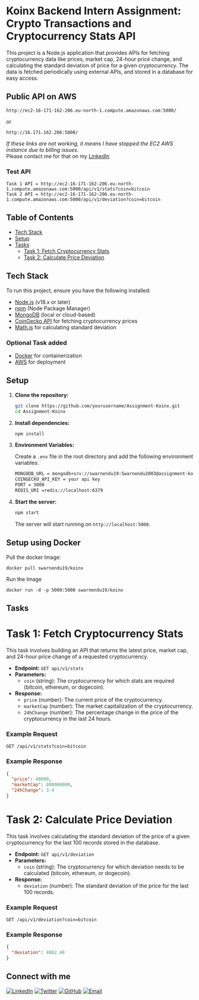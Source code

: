 # Koinx Backend Intern Assignment: Crypto Transactions and Cryptocurrency Stats API

This project is a Node.js application that provides APIs for fetching cryptocurrency data like prices, market cap, 24-hour price change, and calculating the standard deviation of price for a given cryptocurrency. The data is fetched periodically using external APIs, and stored in a database for easy access.

## Public API on AWS 
```
http://ec2-16-171-162-206.eu-north-1.compute.amazonaws.com:5000/
```
or 
```
http://16.171.162.206:5000/
```

*If these links are not working, it means I have stopped the EC2 AWS instance due to billing issues.*  
Please contact me for that on my [LinkedIn](https://www.linkedin.com/in/swarnendu19)

### Test API
```
Task 1 API = http://ec2-16-171-162-206.eu-north-1.compute.amazonaws.com:5000/api/v1/stats?coin=bitcoin
Task 2 API = http://ec2-16-171-162-206.eu-north-1.compute.amazonaws.com:5000/api/v1/deviation?coin=bitcoin
```

## Table of Contents

- [Tech Stack](#tech-stack)
- [Setup](#setup)
- [Tasks](#tasks)
  - [Task 1: Fetch Cryptocurrency Stats](#task-1-fetch-cryptocurrency-stats)
  - [Task 2: Calculate Price Deviation](#task-2-calculate-price-deviation)

## Tech Stack

To run this project, ensure you have the following installed:

- [Node.js](https://nodejs.org/) (v18.x or later)
- [npm](https://www.npmjs.com/) (Node Package Manager)
- [MongoDB](https://www.mongodb.com/) (local or cloud-based)
- [CoinGecko API](https://www.coingecko.com/en/api) for fetching cryptocurrency prices
- [Math.js](https://mathjs.org/) for calculating standard deviation

### Optional Task added
- [Docker](https://www.docker.com/) for containerization
- [AWS](https://aws.amazon.com/) for deployment

## Setup

1. **Clone the repository:**

    ```bash
    git clone https://github.com/yourusername/Assignment-Koinx.git
    cd Assignment-Koinx
    ```

2. **Install dependencies:**

    ```bash
    npm install
    ```

3. **Environment Variables:**

   Create a `.env` file in the root directory and add the following environment variables:

    ```bash
    MONGODB_URL = mongodb+srv://swarnendu19:Swarnendu2003@assignment-koinx.yerb5.mongodb.net/?retryWrites=true&w=majority&appName=Assignment-Koinx
    COINGECKO_API_KEY = your api key
    PORT = 5000
    REDIS_URI =redis://localhost:6379
    ```

4. **Start the server:**

    ```bash
    npm start
    ```

   The server will start running on `http://localhost:5000`.

## Setup using Docker 

  Pull the docker Image:
  ```
  docker pull swarnendu19/koinx
  ```
  Run the Image 
  ```
  docker run -d -p 5000:5000 swarnendu19/koinx
  ```

## Tasks

# Task 1: Fetch Cryptocurrency Stats

This task involves building an API that returns the latest price, market cap, and 24-hour price change of a requested cryptocurrency.

- **Endpoint:** `GET api/v1/stats`
- **Parameters:**
  - `coin` (string): The cryptocurrency for which stats are required (bitcoin, ethereum, or dogecoin).
- **Response:**
  - `price` (number): The current price of the cryptocurrency.
  - `marketCap` (number): The market capitalization of the cryptocurrency.
  - `24hChange` (number): The percentage change in the price of the cryptocurrency in the last 24 hours.

### Example Request

```http
GET /api/v1/stats?coin=bitcoin
```

### Example Response

```json
{
  "price": 40000,
  "marketCap": 800000000,
  "24hChange": 3.4
}
```

# Task 2: Calculate Price Deviation

This task involves calculating the standard deviation of the price of a given cryptocurrency for the last 100 records stored in the database.

- **Endpoint:** `GET api/v1/deviation`
- **Parameters:**
  - `coin` (string): The cryptocurrency for which deviation needs to be calculated (bitcoin, ethereum, or dogecoin).
- **Response:**
  - `deviation` (number): The standard deviation of the price for the last 100 records.

### Example Request

```http
GET /api/v1/deviation?coin=bitcoin
```

### Example Response

```json
{
  "deviation": 4082.48
}
```

## Connect with me

[![LinkedIn](https://img.shields.io/badge/LinkedIn-0077B5?style=for-the-badge&logo=linkedin&logoColor=white)](https://www.linkedin.com/in/swarnendu19)
[![Twitter](https://img.shields.io/badge/Twitter-1DA1F2?style=for-the-badge&logo=twitter&logoColor=white)](https://twitter.com/swarnendu_dev)
[![GitHub](https://img.shields.io/badge/GitHub-181717?style=for-the-badge&logo=github&logoColor=white)](https://github.com/swarnendu19)
[![Email](https://img.shields.io/badge/Email-D14836?style=for-the-badge&logo=gmail&logoColor=white)](dev.swarnendu.maity@gmail.com)
